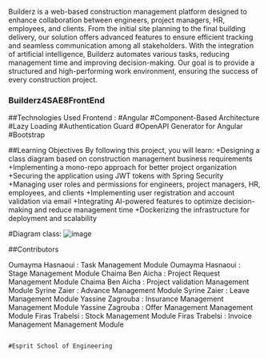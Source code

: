Builderz is a web-based construction management platform designed to enhance collaboration between engineers, project managers, HR, employees, and clients. From the initial site planning to the final building delivery, our solution offers advanced features to ensure efficient tracking and seamless communication among all stakeholders. With the integration of artificial intelligence, Builderz automates various tasks, reducing management time and improving decision-making. Our goal is to provide a structured and high-performing work environment, ensuring the success of every construction project.
### Builderz4SAE8FrontEnd

##Technologies Used
Frontend :
  #Angular
  #Component-Based Architecture
  #Lazy Loading
  #Authentication Guard
  #OpenAPI Generator for Angular
  #Bootstrap


##Learning Objectives
By following this project, you will learn:
  +Designing a class diagram based on construction management business requirements
  +Implementing a mono-repo approach for better project organization
  +Securing the application using JWT tokens with Spring Security
  +Managing user roles and permissions for engineers, project managers, HR, employees, and clients
  +Implementing user registration and account validation via email
  +Integrating AI-powered features to optimize decision-making and reduce management time
  +Dockerizing the infrastructure for deployment and scalability


#Diagram class:
![image](https://github.com/user-attachments/assets/3138d325-fb87-40fd-b104-dcff3d8199b0)







##Contributors

Oumayma Hasnaoui : Task Management Module 
Oumayma Hasnaoui : Stage Management Module 
Chaima Ben Aicha : Project Request Management Module 
Chaima Ben Aicha : Project validation Management Module 
Syrine Zaier     : Advance Management Module 
Syrine Zaier     : Leave Management Module 
Yassine Zagrouba : Insurance Management Management Module 
Yassine Zagrouba : Offer Management Management Module 
Firas Trabelsi   : Stock Management Module 
Firas Trabelsi   : Invoice Management Management Module 












                                                                                                                                                                                      #Esprit School of Engineering


